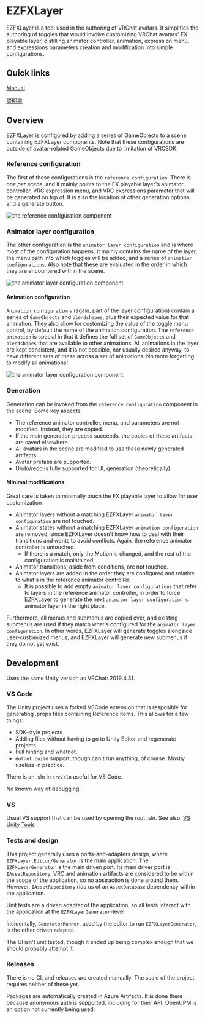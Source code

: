 # EZFXLayer
EZFXLayer is a tool used in the authoring of VRChat avatars. It simplifies the authoring of toggles that would involve
customizing VRChat avatars' FX playable layer, distilling animator controller, animation, expression menu,
and expressions parameters creation and modification into simple configurations.



## Quick links
[Manual](https://github.com/Timiz0r/EZFXLayer/wiki/Manual)

[説明書](https://github.com/Timiz0r/EZFXLayer/wiki/%E8%AA%AC%E6%98%8E%E6%9B%B8)

## Overview

EZFXLayer is configured by adding a series of GameObjects to a scene containing EZFXLayer components.
Note that these configurations are outside of avatar-related GameObjects due to limitation of VRCSDK.

### Reference configuration
The first of these configurations is the `reference configuration`. There is *one per scene*, and it mainly points
to the FX playable layer's animator controller, VRC expression menu, and VRC expressions parameter that
will be generated on top of. It is also the location of other generation options and a generate button.

![the reference configuration component](./docs/readme_img/reference_configuration.png)

### Animator layer configuration
The other configuration is the `animator layer configuration` and is where most of the configuration happens.
It mainly contains the name of the layer, the menu path into which toggles will be added,
and a series of `animation configurations`. Also note that these are evaluated in the order in which they
are encountered within the scene.

![the animator layer configuration component](./docs/readme_img/layer_configuration.png)

#### Animation configuration
`Animation configurations` (again, part of the layer configuration) contain a series of `GameObjects` and `blendshapes`,
plus their expected value for that animation. They also allow for customizing the value of the toggle menu control,
by default the name of the animation configuration.
The `reference animation` is special in that it defines the full set of `GameObjects` and `blendshapes`
that are available to other animations. All animations in the layer are kept consistent,
and it is not possible, nor usually desired anyway, to have different sets of these across a set of animations.
No more forgetting to modify all animations!

![the animator layer configuration component](./docs/readme_img/adding_gameobject.png)

### Generation
Generation can be invoked from the `reference configuration` component in the scene. Some key aspects:
* The reference animator controller, menu, and parameters are not modified. Instead, they are copied.
* If the main generation process succeeds, the copies of these artifacts are saved elsewhere.
* All avatars in the scene are modified to use these newly generated artifacts.
* Avatar prefabs are supported.
* Undo/redo is fully supported for UI, generation (theoretically).

#### Minimal modifications
Great care is taken to minimally touch the FX playable layer to allow for user customization
* Animator layers without a matching EZFXLayer `animator layer configuration` are not touched.
* Animator states without a matching EZFXLayer `animation configuration` are removed, since EZFXLayer doesn't know
  how to deal with their transitions and wants to avoid conflicts. Again, the reference animator controller is
  untouched.
  * If there is a match, only the Motion is changed, and the rest of the configuration is maintained.
* Animator transitions, aside from conditions, are not touched.
* Animator layers are added in the order they are configured and relative to what's in the reference animator controller.
  * It is possible to add empty `animator layer configurations` that refer to layers in the reference animator controller,
    in order to force EZFXLayer to generate the next `animator layer configuration's` animator layer in the right place.

Furthermore, all menus and submenus are copied over, and existing submenus are used if they match
what's configured for the `animator layer configuration`. In other words, EZFXLayer will generate toggles alongside
user-customized menus, and EZFXLayer will generate new submenus if they do not yet exist.

## Development
Uses the same Unity version as VRChat: 2019.4.31.

### VS Code
The Unity project uses a forked VSCode extension that is resposible for generating .props files containing Reference
items. This allows for a few things:
* SDK-style projects
* Adding files without having to go to Unity Editor and regenerate projects.
* Full hinting and whatnot.
* `dotnet build` support, though can't run anything, of course. Mostly useless in practice.

There is an .sln in `src/sln` useful for VS Code.

No known way of debugging.

### VS
Usual VS support that can be used by opening the root .sln.
See also: [VS Unity Tools](https://visualstudio.microsoft.com/vs/unity-tools/)

### Tests and design
This project generally uses a ports-and-adapters design, where `EZFXLayer.Editor/Generator` is the main application.
The `EZFXLayerGenerator` is the main driven port. Its main driver port is `IAssetRepository`.
VRC and animation artifacts are considered to be within the scope of the application, so no abstraction is done around
them. However, `IAssetRepository` rids us of an `AssetDatabase` dependency within the application.

Unit tests are a driven adapter of the application, so all tests interact with the application at the
`EZFXLayerGenerator`-level.

Incidentally, `GeneratorRunner`, used by the editor to run `EZFXLayerGenerator`, is the other driven adapter.

The UI isn't unit tested, though it ended up being complex enough that we should probably attempt it.

### Releases
There is no CI, and releases are created manually. The scale of the project requires neither of these yet.

Packages are automatically created in Azure Artifacts. It is done there because anonymous auth is supported, including
for their API. OpenUPM is an option not currently being used.